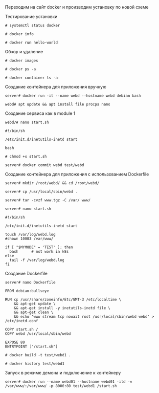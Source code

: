 Переходим на сайт docker и производим установку по новой схеме


Тестирование установки
```
# systemctl status docker

# docker info

# docker run hello-world
```
Обзор и удаление
```
# docker images

# docker ps -a

# docker container ls -a
```
Создание контейнера для приложения вручную
```
server# docker run -it --name webd --hostname webd debian bash

webd# apt update && apt install file procps nano
```
Создание сервиса как в module 1
```
webd/# nano start.sh
```
```
#!/bin/sh

/etc/init.d/inetutils-inetd start

bash
```
```
# chmod +x start.sh
```
```
server# docker commit webd test/webd
```
Создание контейнера для приложения с использованием Dockerfile
```
server# mkdir /root/webd/ && cd /root/webd/

server# cp /usr/local/sbin/webd .

server# tar -cvzf www.tgz -C /var/ www/
```
```
server# nano start.sh
```
```
#!/bin/sh

/etc/init.d/inetutils-inetd start

touch /var/log/webd.log
#chown 10003 /var/www/
  
if [ "$MYMODE" = 'TEST' ]; then
  bash      # not work in k8s
else
  tail -f /var/log/webd.log
fi

```
Создание Dockerfile
```
server# nano Dockerfile
```
```
FROM debian:bullseye

RUN cp /usr/share/zoneinfo/Etc/GMT-3 /etc/localtime \
    && apt-get update \
    && apt-get install -y inetutils-inetd file \
    && apt-get clean \
    && echo 'www stream tcp nowait root /usr/local/sbin/webd webd' > /etc/inetd.conf

COPY start.sh /
COPY webd /usr/local/sbin/webd

EXPOSE 80
ENTRYPOINT ["/start.sh"]
```
```
# docker build -t test/webd1 .

# docker history test/webd1
```
Запуск в режиме демона и подключение к контейнеру
```
server# docker run --name webd01 --hostname webd01 -itd -v /var/www/:/var/www/ -p 8000:80 test/webd1 /start.sh
```
